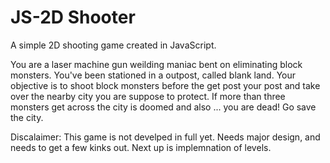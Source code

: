 # JS-2D Shooter
A simple 2D shooting game created in JavaScript.

You are a laser machine gun weilding maniac bent on eliminating block monsters. You've been stationed 
in a outpost, called blank land. Your objective is to shoot block monsters before the get post your post 
and take over the nearby city you are suppose to protect. If more than three monsters get across the city 
is doomed and also ... you are dead! Go save the city.

Discalaimer: This game is not develped in full yet. Needs major design, and needs to get a few kinks out. Next up is 
implemnation of levels.
